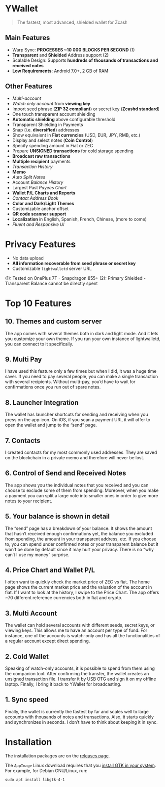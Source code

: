 # YWallet

> The fastest, most advanced, shielded wallet for Zcash

## Main Features

- Warp Sync: **PROCESSES ~10 000 BLOCKS PER SECOND** (1) 
- **Transparent** and **Shielded** Address support (2)
- Scalable Design: Supports **hundreds of thousands of transactions and received notes**
- **Low Requirements**: Android 7.0+, 2 GB of RAM

## Other Features

- *Multi-account*
- *Watch only account* from **viewing key**
- Import seed phrase (**ZIP 32 compliant**) or secret key (**Zcashd standard**)
- One touch transparent account shielding
- **Automatic shielding** above configurable threshold
- Transparent Shielding in Payments 
- Snap (i.e. **diversified**) addresses 
- Show equivalent in **Fiat currencies** (USD, EUR, JPY, RMB, etc.)
- Display and select notes (**Coin Control**)
- Specify spending amount in Fiat or ZEC
- Prepare **UNSIGNED transactions** for cold storage spending
- **Broadcast raw transactions**
- **Multiple recipient** payments
- *Transaction History*
- **Memo**
- *Auto Split Notes*
- Account *Balance History*
- Largest Past *Payees Chart*
- **Wallet P/L Charts and Reports**
- *Contact Address Book*
- **Color and Dark/Light Themes**
- Customizable anchor offset
- **QR code scanner support**
- **Localization** in English, Spanish, French, Chinese, (more to come)
- *Fluent and Responsive UI*

# Privacy Features

- No data upload
- **All information recoverable from seed phrase or secret key**
- Customizable `lightwalletd` server URL

(1): Tested on OnePlus 7T - Snapdragon 855+
(2): Primary Shielded - Transparent Balance cannot be directly spent

# Top 10 Features

## 10. Themes and custom server
The app comes with several themes both in dark and light mode. And it lets you customize your own theme.
If you run your own instance of lightwalletd, you can connect to it specifically.

## 9. Multi Pay
I have used this feature only a few times but when I did, it was a huge time saver.
If you need to pay several people, you can make a single transaction with several recipients. Without multi-pay, you’d have to wait for confirmations once you run out of spare notes.

## 8. Launcher Integration
The wallet has launcher shortcuts for sending and receiving when you press on the app icon. On iOS, if you scan a payment URI, it will offer to open the wallet and jump to the “send” page.

## 7. Contacts
I created contacts for my most commonly used addresses. They are saved on the blockchain in a private memo and therefore will never be lost.
## 6. Control of Send and Received Notes
The app shows you the individual notes that you received and you can choose to exclude some of them from spending. Moreover, when you make a payment you can split a large note into smaller ones in order to give more notes to your recipient.
## 5. Your balance is shown in detail
The “send” page has a breakdown of your balance. It shows the amount that hasn’t received enough confirmations yet, the balance you excluded from spending, the amount in your transparent address, etc. If you choose to, you can spend under confirmed notes or your transparent balance but it won’t be done by default since it may hurt your privacy.
There is no “why can’t I use my money” surprise.
## 4. Price Chart and Wallet P/L
I often want to quickly check the market price of ZEC vs fiat. The home page shows the current market price and the valuation of the account in fiat. If I want to look at the history, I swipe to the Price Chart. The app offers ~70 different reference currencies both in fiat and crypto.
## 3. Multi Account
The wallet can hold several accounts with different seeds, secret keys, or viewing keys. This allows me to have an account per type of fund. For instance, one of the accounts is watch-only and has all the functionalities of a regular account except direct spending.
## 2. Cold Wallet
Speaking of watch-only accounts, it is possible to spend from them using the companion tool. After confirming the transfer, the wallet creates an unsigned transaction file. I transfer it by USB OTG and sign it on my offline laptop. Finally, I bring it back to YWallet for broadcasting.
## 1. Sync speed
Finally, the wallet is currently the fastest by far and scales well to large accounts with thousands of notes and transactions. Also, it starts quickly and synchronizes in seconds. I don’t have to think about keeping it in sync.

# Installation

The installation packages are on the [releases page](https://github.com/hhanh00/zwallet/releases).

The `AppImage` Linux download requires that you [install GTK in your system](https://www.gtk.org/docs/installations/linux/#installing-gtk-from-packages).  For example, for Debian GNU/Linux, run:

```
sudo apt install libgtk-4-1
```
